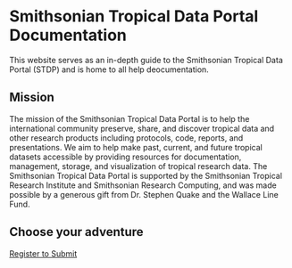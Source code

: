 # Smithsonian Tropical Data Portal Documentation

This website serves as an in-depth guide to the Smithsonian Tropical Data Portal (STDP) and is home to all help deocumentation. 

## Mission 
The mission of the Smithsonian Tropical Data Portal is to help the international community preserve, share, and discover tropical data and other research products including protocols, code, reports, and presentations. We aim to help make past, current, and future tropical datasets accessible by providing resources for documentation, management, storage, and visualization of tropical research data. The Smithsonian Tropical Data Portal is supported by the Smithsonian Tropical Research Institute and Smithsonian Research Computing, and was made possible by a generous gift from Dr. Stephen Quake and the Wallace Line Fund.

## Choose your adventure 

<a href="/docs/register_to_submit/" class="button">Register to Submit</a>

